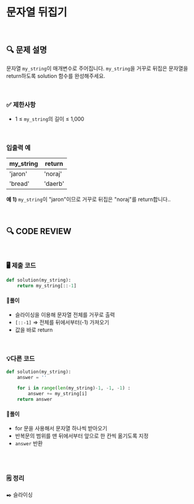 # 문자열 뒤집기
<br/>

## **🔍 문제 설명**

문자열 `my_string`이 매개변수로 주어집니다. `my_string`을 거꾸로 뒤집은 문자열을 return하도록 solution 함수를 완성해주세요.

<br/>

### **✅ 제한사항**

- 1 ≤ `my_string`의 길이 ≤ 1,000
<br/>

### **입출력 예**

| my_string |  return |
| -------- | ------- |
|'jaron'| 'noraj'|
|'bread'| 'daerb'|

**예 1)**
`my_string`이 "jaron"이므로 거꾸로 뒤집은 "noraj"를 return합니다..

<br/>

## **🔍 CODE REVIEW**
<br/>

### **🖥️ 제출 코드**

```python
def solution(my_string):
    return my_string[::-1]
```

#### **📍풀이**

- 슬라이싱을 이용해 문자열 전체를 거꾸로 출력
- `[::-1]` ⇒ 전체를 뒤에서부터(-1) 가져오기
- 값을 바로 return

<br/>

### **💡다른 코드**

```python
def solution(my_string):
    answer = ''

    for i in range(len(my_string)-1, -1, -1) :
        answer += my_string[i]
    return answer
```

#### **📍풀이**

- for 문을 사용해서 문자열 하나씩 받아오기
- 반복문의 범위를 맨 뒤에서부터 앞으로 한 칸씩 옮기도록 지정
- `answer` 반환
<br/>

  #
### **🗒️ 정리**
✒️ 슬라이싱
